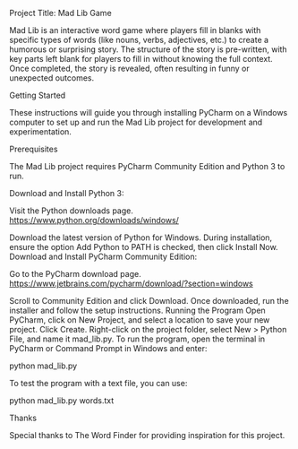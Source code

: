 Project Title: Mad Lib Game

Mad Lib is an interactive word game where players fill in blanks with specific types of words (like nouns, verbs, adjectives, etc.) to create a humorous or surprising story. The structure of the story is pre-written, with key parts left blank for players to fill in without knowing the full context. Once completed, the story is revealed, often resulting in funny or unexpected outcomes.

Getting Started

These instructions will guide you through installing PyCharm on a Windows computer to set up and run the Mad Lib project for development and experimentation.

Prerequisites

The Mad Lib project requires PyCharm Community Edition and Python 3 to run.

Download and Install Python 3:

Visit the Python downloads page. https://www.python.org/downloads/windows/

Download the latest version of Python for Windows.
During installation, ensure the option Add Python to PATH is checked, then click Install Now.
Download and Install PyCharm Community Edition:

Go to the PyCharm download page. https://www.jetbrains.com/pycharm/download/?section=windows

Scroll to Community Edition and click Download.
Once downloaded, run the installer and follow the setup instructions.
Running the Program
Open PyCharm, click on New Project, and select a location to save your new project.
Click Create.
Right-click on the project folder, select New > Python File, and name it mad_lib.py.
To run the program, open the terminal in PyCharm or Command Prompt in Windows and enter:

python mad_lib.py

To test the program with a text file, you can use:


python mad_lib.py words.txt

Thanks

Special thanks to The Word Finder for providing inspiration for this project.